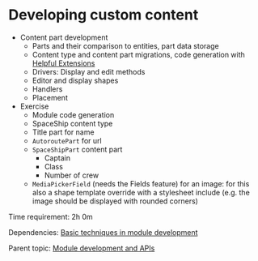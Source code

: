 # Developing custom content



- Content part development
	- Parts and their comparison to entities, part data storage
	- Content type and content part migrations, code generation with [Helpful Extensions](https://github.com/Lombiq/Helpful-Extensions/tree/orchard-core-preview#code-generation-helpful-extensions)
	- Drivers: Display and edit methods
	- Editor and display shapes
	- Handlers
	- Placement
- Exercise
	- Module code generation
	- SpaceShip content type
	- Title part for name
	- `AutoroutePart` for url
	- `SpaceShipPart` content part
		- Captain
		- Class
		- Number of crew
	- `MediaPickerField` (needs the Fields feature) for an image: for this also a shape template override with a stylesheet include (e.g. the image should be displayed with rounded corners)

Time requirement: 2h 0m

Dependencies: [Basic techniques in module development](BasicTechniquesInModuleDevelopment)

Parent topic: [Module development and APIs](./)